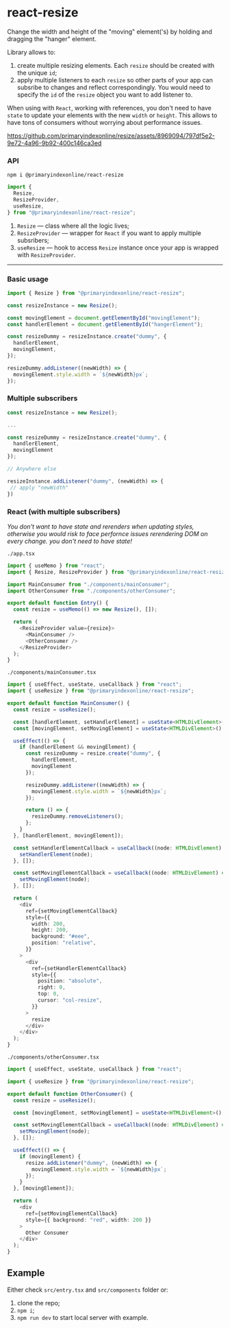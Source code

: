 # react-resize

Change the width and height of the "moving" element('s) by holding and dragging the "hanger" element.

Library allows to:

1. create multiple resizing elements. Each `resize` should be created with the unique `id`;
2. apply multiple listeners to each `resize` so other parts of your app can subsribe to changes and reflect correspondingly. You would need to specify the `id` of the `resize` object you want to add listener to.

When using with `React`, working with references, you don't need to have `state` to update your elements with the new `width` or `height`. This allows to have tons of consumers without worrying about performance issues.

https://github.com/primaryindexonline/resize/assets/8969094/797df5e2-9e72-4a96-9b92-400c146ca3ed

### API

```
npm i @primaryindexonline/react-resize
```

```ts
import {
  Resize,
  ResizeProvider,
  useResize,
} from "@primaryindexonline/react-resize";
```

1. `Resize` — class where all the logic lives;
2. `ResizeProvider` — wrapper for `React` if you want to apply multiple subsribers;
3. `useResize` — hook to access `Resize` instance once your app is wrapped with `ResizeProvider`.

---

### Basic usage

```ts
import { Resize } from "@primaryindexonline/react-resize";

const resizeInstance = new Resize();

const movingElement = document.getElementById("movingElement");
const handlerElement = document.getElementById("hangerElement");

const resizeDummy = resizeInstance.create("dummy", {
  handlerElement,
  movingElement,
});

resizeDummy.addListener((newWidth) => {
  movingElement.style.width = `${newWidth}px`;
});
```

### Multiple subscribers

```ts
const resizeInstance = new Resize();

...

const resizeDummy = resizeInstance.create("dummy", {
  handlerElement,
  movingElement
});

// Anywhere else

resizeInstance.addListener("dummy", (newWidth) => {
 // apply "newWidth"
})
```

### React (with multiple subscribers)

_You don't want to have state and rerenders when updating styles, otherwise you would risk to face perfornce issues rerendering DOM on every change.
you don't need to have state!_

`./app.tsx`

```ts
import { useMemo } from "react";
import { Resize, ResizeProvider } from "@primaryindexonline/react-resize";

import MainConsumer from "./components/mainConsumer";
import OtherConsumer from "./components/otherConsumer";

export default function Entry() {
  const resize = useMemo(() => new Resize(), []);

  return (
    <ResizeProvider value={resize}>
      <MainConsumer />
      <OtherConsumer />
    </ResizeProvider>
  );
}
```

`./components/mainConsumer.tsx`

```ts
import { useEffect, useState, useCallback } from "react";
import { useResize } from "@primaryindexonline/react-resize";

export default function MainConsumer() {
  const resize = useResize();

  const [handlerElement, setHandlerElement] = useState<HTMLDivElement>();
  const [movingElement, setMovingElement] = useState<HTMLDivElement>();

  useEffect(() => {
    if (handlerElement && movingElement) {
      const resizeDummy = resize.create("dummy", {
        handlerElement,
        movingElement
      });

      resizeDummy.addListener((newWidth) => {
        movingElement.style.width = `${newWidth}px`;
      });

      return () => {
        resizeDummy.removeListeners();
      };
    }
  }, [handlerElement, movingElement]);

  const setHandlerElementCallback = useCallback((node: HTMLDivElement) => {
    setHandlerElement(node);
  }, []);

  const setMovingElementCallback = useCallback((node: HTMLDivElement) => {
    setMovingElement(node);
  }, []);

  return (
    <div
      ref={setMovingElementCallback}
      style={{
        width: 200,
        height: 200,
        background: "#eee",
        position: "relative",
      }}
    >
      <div
        ref={setHandlerElementCallback}
        style={{
          position: "absolute",
          right: 0,
          top: 0,
          cursor: "col-resize",
        }}
      >
        resize
      </div>
    </div>
  );
}

```

`./components/otherConsumer.tsx`

```ts
import { useEffect, useState, useCallback } from "react";

import { useResize } from "@primaryindexonline/react-resize";

export default function OtherConsumer() {
  const resize = useResize();

  const [movingElement, setMovingElement] = useState<HTMLDivElement>();

  const setMovingElementCallback = useCallback((node: HTMLDivElement) => {
    setMovingElement(node);
  }, []);

  useEffect(() => {
    if (movingElement) {
      resize.addListener("dummy", (newWidth) => {
        movingElement.style.width = `${newWidth}px`;
      });
    }
  }, [movingElement]);

  return (
    <div
      ref={setMovingElementCallback}
      style={{ background: "red", width: 200 }}
    >
      Other Consumer
    </div>
  );
}
```

## Example

Either check `src/entry.tsx` and `src/components` folder or:

1. clone the repo;
2. `npm i`;
3. `npm run dev` to start local server with example.
